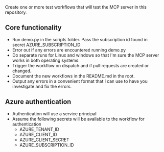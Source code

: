 Create one or more test workflows that will test the MCP server in this repository.

## Core functionality
- Run demo.py in the scripts folder. Pass the subscription id found in secret AZURE_SUBSCRIPTION_ID
- Error out if any errors are encountered running demo.py
- Do separate runs for Linux and windows so that I'm sure the MCP server works in both operating systems
- Trigger the workflow on dispatch and if pull requests are created or changed.
- Document the new workflows in the README.md in the root.
- Output any errors in a convenient format that I can use to have you investigate and fix the errors.

## Azure authentication
- Authentication will use a service principal
- Assume the following secrets will be available to the workflow for authentication
    - AZURE_TENANT_ID
    - AZURE_CLIENT_ID
    - AZURE_CLIENT_SECRET
    - AZURE_SUBSCRIPTION_ID